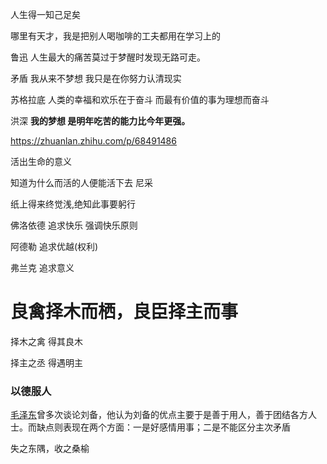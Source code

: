  人生得一知己足矣 

 哪里有天才，我是把别人喝咖啡的工夫都用在学习上的 

鲁迅  人生最大的痛苦莫过于梦醒时发现无路可走。 

矛盾 我从来不梦想 我只是在你努力认清现实

苏格拉底 人类的幸福和欢乐在于奋斗 而最有价值的事为理想而奋斗

 洪深 **我的梦想 是明年吃苦的能力比今年更强。** 

 https://zhuanlan.zhihu.com/p/68491486 

活出生命的意义

知道为什么而活的人便能活下去 尼采

纸上得来终觉浅,绝知此事要躬行

佛洛依德 追求快乐 强调快乐原则

阿德勒 追求优越(权利)

弗兰克 追求意义

# 良禽择木而栖，良臣择主而事

择木之禽 得其良木 

择主之丞 得遇明主

### 以德服人

 [毛泽东](https://baike.baidu.com/item/毛泽东/113835)曾多次谈论刘备，他认为刘备的优点主要于是善于用人，善于团结各方人士。而缺点则表现在两个方面：一是好感情用事；二是不能区分主次矛盾 

 失之东隅，收之桑榆 